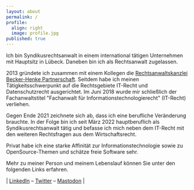 ```yaml
---
layout: about
permalink: /
profile:
  align: right
  image: profile.jpg
published: true
---
```


Ich bin Syndikusrechtsanwalt in einem international tätigen Unternehmen mit Hauptsitz in Lübeck. Daneben bin ich als Rechtsanwalt zugelassen.

2013 gründete ich zusammen mit einem Kollegen die [Rechtsanwaltskanzlei Becker-Henke Partnerschaft](<https://becker-henke.de>). Seitdem habe ich meinen Tätigkeitsschwerpunkt auf die Rechtsgebiete IT-Recht und Datenschutzrecht ausgerichtet. Im Juni 2018 wurde mir schließlich der Fachanwaltstitel "Fachanwalt für Informationstechnologierecht" (IT-Recht) verliehen.

Gegen Ende 2021 zeichnete sich ab, dass ich eine berufliche Veränderung brauchte. In der Folge bin ich seit März 2022 hauptberuflich als Syndikusrechtsanwalt tätig und befasse ich mich neben dem IT-Recht mit den weiteren Rechtsfragen aus dem Wirtschaftsrecht.

Privat habe ich eine starke Affinität zur Informationstechnologie sowie zu OpenSource-Themen und schätze freie Software sehr.

Mehr zu meiner Person und meinem Lebenslauf können Sie unter den folgenden Links erfahren.

| [LinkedIn](<https://www.linkedin.com/in/becker-tim/>) – [Twitter](<https://twitter.com/ra_tbecker>) – <a rel="me" href="https://digitalcourage.social/@timbecker">Mastodon</a> | 
